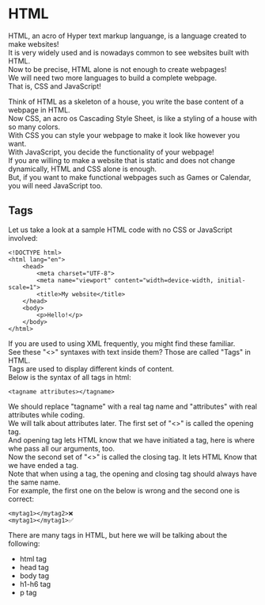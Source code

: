 # HTML
HTML, an acro of Hyper text markup languange, is a language created to make websites!    
It is very widely used and is nowadays common to see websites built with HTML.    
Now to be precise, HTML alone is not enough to create webpages!    
We will need two more languages to build a complete webpage.    
That is, CSS and JavaScript!    

Think of HTML as a skeleton of a house, you write the base content of a webpage in HTML.    
Now CSS, an acro os Cascading Style Sheet, is like a styling of a house with so many colors.    
With CSS you can style your webpage to make it look like however you want.    
With JavaScript, you decide the functionality of your webpage!    
If you are willing to make a website that is static and does not change dynamically, HTML and CSS alone is enough.    
But, if you want to make functional webpages such as Games or Calendar, you will need JavaScript too.    

## Tags
Let us take a look at a sample HTML code with no CSS or JavaScript involved:     
```
<!DOCTYPE html>    
<html lang="en">    
    <head>    
        <meta charset="UTF-8">    
        <meta name="viewport" content="width=device-width, initial-scale=1">    
        <title>My website</title>    
    </head>    
    <body>    
        <p>Hello!</p>    
    </body>    
</html>    
```    
If you are used to using XML frequently, you might find these familiar.        
See these "<>" syntaxes with text inside them? Those are called "Tags" in HTML.        
Tags are used to display different kinds of content.        
Below is the syntax of all tags in html:       
```    
<tagname attributes></tagname>    
```    
We should replace "tagname" with a real tag name and "attributes" with real attributes while coding.       
We will talk about attributes later. The first set of "<>" is called the opening tag.           
And opening tag lets HTML know that we have initiated a tag, here is where whe pass all our arguments, too.        
Now the second set of "<>" is called the closing tag. It lets HTML Know that we have ended a tag.          
Note that when using a tag, the opening and closing tag should always have the same name.            
For example, the first one on the below is wrong and the second one is correct:           
```       
<mytag1></mytag2>❌      
<mytag1></mytag1>✅         
```           
There are many tags in HTML, but here we will be talking about the following:             
- html tag
- head tag 
- body tag
- h1-h6 tag
- p tag



